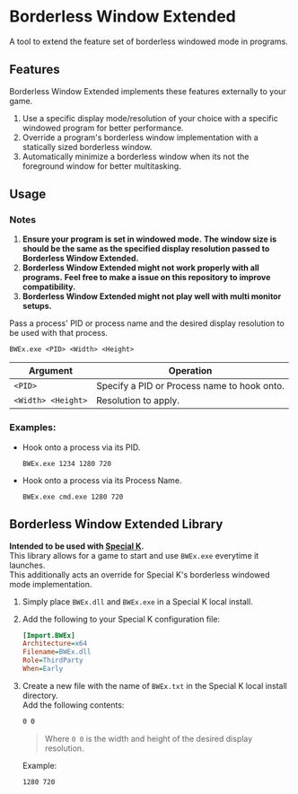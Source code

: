 # Borderless Window Extended
A tool to extend the feature set of borderless windowed mode in programs.

## Features
Borderless Window Extended implements these features externally to your game.         
1. Use a specific display mode/resolution of your choice with a specific windowed program for better performance.
2. Override a program's borderless window implementation with a statically sized borderless window.
3. Automatically minimize a borderless window when its not the foreground window for better multitasking.

## Usage

### Notes
1. **Ensure your program is set in windowed mode.**
    **The window size is should be the same as the specified display resolution passed to Borderless Window Extended.**
2. **Borderless Window Extended might not work properly with all programs.**
    **Feel free to make a issue on this repository to improve compatibility.**
3. **Borderless Window Extended might not play well with multi monitor setups.**

Pass a process' PID or process name and the desired display resolution to be used with that process.
```
BWEx.exe <PID> <Width> <Height>
```
|Argument|Operation|
|-|-|
|`<PID>`|Specify a PID or Process name to hook onto.|
|`<Width> <Height>`| Resolution to apply.|

### Examples:

- Hook onto a process via its PID.
    ```
    BWEx.exe 1234 1280 720
    ```
- Hook onto a process via its Process Name.
    ```
    BWEx.exe cmd.exe 1280 720
    ```

## Borderless Window Extended Library
**Intended to be used with [Special K](https://wiki.special-k.info).**            
This library allows for a game to start and use `BWEx.exe` everytime it launches.     
This additionally acts an override for Special K's borderless windowed mode implementation.

1. Simply place `BWEx.dll` and `BWEx.exe` in a Special K local install. 
2. Add the following to your Special K configuration file:
    ```ini
    [Import.BWEx]
    Architecture=x64
    Filename=BWEx.dll
    Role=ThirdParty
    When=Early
    ```
3. Create a new file with the name of `BWEx.txt` in the Special K local install directory.                               
    Add the following contents:

    ```txt
    0 0
    ```
    > Where `0 0` is the width and height of the desired display resolution.    

    Example:
    ```txt
    1280 720
    ```
